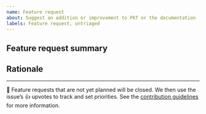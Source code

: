 ```yaml
---
name: Feature request
about: Suggest an addition or improvement to FKT or the documentation
labels: Feature request, untriaged
---
```


## Feature request summary

<!--
Write a short description of the feature here ↓
-->

## Rationale

<!--
Explain the benefit of this feature
-->

---

🌟 Feature requests that are not yet planned will be closed. We then use the issue’s :+1: upvotes to track and set priorities. See the [contribution guidelines](https://github.com/openendurance/fkt/blob/main/.github/CONTRIBUTING.md) for more information.
